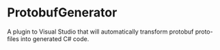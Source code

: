# ProtobufGenerator
A plugin to Visual Studio that will automatically transform protobuf proto-files into generated C# code.
